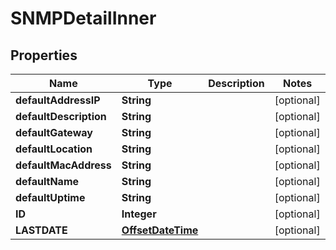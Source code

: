 # SNMPDetailInner

## Properties
Name | Type | Description | Notes
------------ | ------------- | ------------- | -------------
**defaultAddressIP** | **String** |  |  [optional]
**defaultDescription** | **String** |  |  [optional]
**defaultGateway** | **String** |  |  [optional]
**defaultLocation** | **String** |  |  [optional]
**defaultMacAddress** | **String** |  |  [optional]
**defaultName** | **String** |  |  [optional]
**defaultUptime** | **String** |  |  [optional]
**ID** | **Integer** |  |  [optional]
**LASTDATE** | [**OffsetDateTime**](OffsetDateTime.md) |  |  [optional]

